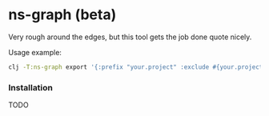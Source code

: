 # ns-graph (beta)

Very rough around the edges, but this tool gets the job done quote nicely.

Usage example: 

```sh
clj -T:ns-graph export '{:prefix "your.project" :exclude #{your.project.logging}}'
```

### Installation

TODO
